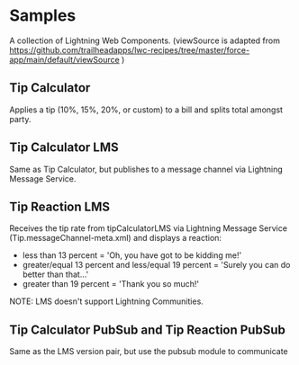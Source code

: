 # Samples

A collection of Lightning Web Components. (viewSource is adapted from  https://github.com/trailheadapps/lwc-recipes/tree/master/force-app/main/default/viewSource )

## Tip Calculator

Applies a tip (10%, 15%, 20%, or custom) to a bill and splits total amongst party. 

## Tip Calculator LMS

Same as Tip Calculator, but publishes to a message channel via Lightning Message Service.

## Tip Reaction LMS

Receives the tip rate from tipCalculatorLMS via Lightning Message Service (Tip.messageChannel-meta.xml) and displays a reaction:
* less than 13 percent = 'Oh, you have got to be kidding me!'
* greater/equal 13 percent and less/equal 19 percent = 'Surely you can do better than that...'
* greater than 19 percent = 'Thank you so much!'

NOTE: LMS doesn't support Lightning Communities. 

## Tip Calculator PubSub and Tip Reaction PubSub

Same as the LMS version pair, but use the pubsub module to communicate 





